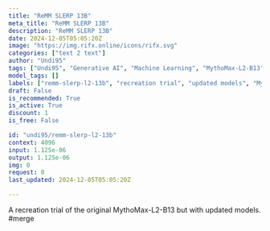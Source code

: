 ```yaml
---
title: "ReMM SLERP 13B"
meta_title: "ReMM SLERP 13B"
description: "ReMM SLERP 13B"
date: 2024-12-05T05:05:20Z
image: "https://img.rifx.online/icons/rifx.svg"
categories: ["text 2 text"]
author: "Undi95"
tags: ["Undi95", "Generative AI", "Machine Learning", "MythoMax-L2-B13", "Technology/Web", "recreation trial", "Programming", "remm-slerp-l2-13b", "Data Science", "updated models", "merge model"]
model_tags: []
labels: ["remm-slerp-l2-13b", "recreation trial", "updated models", "MythoMax-L2-B13", "merge model"]
draft: False
is_recommended: True
is_active: True
discount: 1
is_free: False

id: "undi95/remm-slerp-l2-13b"
context: 4096
input: 1.125e-06
output: 1.125e-06
img: 0
request: 0
last_updated: 2024-12-05T05:05:20Z

---
```


A recreation trial of the original MythoMax-L2-B13 but with updated models. #merge

